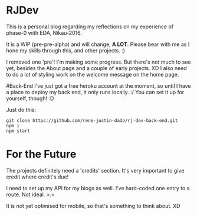 # RJDev
This is a personal blog regarding my reflections on my experience of phase-0 with EDA, Nikau-2016.

It is a WIP (pre-pre-alpha) and will change, **A LOT**.
Please bear with me as I hone my skills through this, and other projects. :)

I removed one 'pre'! I'm making some progress. But there's not much to see yet, besides the About page and a couple of early projects. XD
I also need to do a lot of styling work on the welcome message on the home page.


#Back-End
I've just got a free heroku account at the moment, so until I have a place to deploy my back end, it only runs locally. :/
You can set it up for yourself, though! :D

Just do this:
```
git clone https://github.com/rene-justin-dado/rj-dev-back-end.git
npm i
npm start
```

# For the Future
The projects definitely need a 'credits' section. It's very important to give credit where credit's due!

I need to set up my API for my blogs as well. I've hard-coded one entry to a route. Not ideal. >.<

It is not yet optimised for mobile, so that's something to think about. XD
